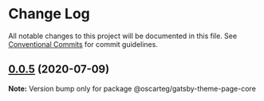 # Change Log

All notable changes to this project will be documented in this file.
See [Conventional Commits](https://conventionalcommits.org) for commit guidelines.

## [0.0.5](https://github.com/oscarteg/gatsby-themes/compare/@oscarteg/gatsby-theme-page-core@0.0.4...@oscarteg/gatsby-theme-page-core@0.0.5) (2020-07-09)

**Note:** Version bump only for package @oscarteg/gatsby-theme-page-core
